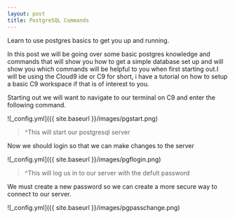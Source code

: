 ```yaml
---
layout: post
title: PostgreSQL Commands
---
```


Learn to use postgres basics to get you up and running.



In this post we will be going over some basic postgres knowledge and commands that will show you how to get a simple database set up and will show you which commands will be helpful to you when first starting out.I will be using the Cloud9 ide or C9 for short, i have a tutorial on how to setup a basic C9 workspace if that is of interest to you.


Starting out we will want to navigate to our terminal on C9 and enter the following command.

![_config.yml]({{ site.baseurl }}/images/pgstart.png)

>^This will start our postgresql server

Now we should login so that we can make changes to the server

![_config.yml]({{ site.baseurl }}/images/pgflogin.png)

>^This will log us in to our server with the defult password

We must create a new password so we can create a more secure way to connect to our server.

![_config.yml]({{ site.baseurl }}/images/pgpasschange.png)

